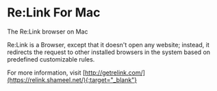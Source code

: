 # Re:Link For Mac
The Re:Link browser on Mac

Re:Link is a Browser, except that it doesn't open any website; instead, it redirects the request to other installed browsers in the system based on predefined customizable rules.

For more information, visit [http://getrelink.com/](https://relink.shameel.net/){:target="_blank"}
